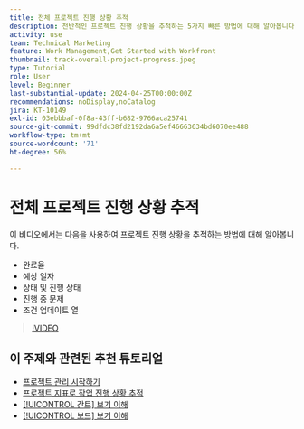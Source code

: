 ```yaml
---
title: 전체 프로젝트 진행 상황 추적
description: 전반적인 프로젝트 진행 상황을 추적하는 5가지 빠른 방법에 대해 알아봅니다.
activity: use
team: Technical Marketing
feature: Work Management,Get Started with Workfront
thumbnail: track-overall-project-progress.jpeg
type: Tutorial
role: User
level: Beginner
last-substantial-update: 2024-04-25T00:00:00Z
recommendations: noDisplay,noCatalog
jira: KT-10149
exl-id: 03ebbbaf-0f8a-43ff-b682-9766aca25741
source-git-commit: 99dfdc38fd2192da6a5ef46663634bd6070ee488
workflow-type: tm+mt
source-wordcount: '71'
ht-degree: 56%

---
```


# 전체 프로젝트 진행 상황 추적

이 비디오에서는 다음을 사용하여 프로젝트 진행 상황을 추적하는 방법에 대해 알아봅니다.

* 완료율
* 예상 일자
* 상태 및 진행 상태
* 진행 중 문제
* 조건 업데이트 열

>[!VIDEO](https://video.tv.adobe.com/v/3428748/?quality=12&learn=on)

## 이 주제와 관련된 추천 튜토리얼

* [프로젝트 관리 시작하기](https://experienceleague.adobe.com/en/docs/workfront-learn/tutorials-workfront/manage-work/projects/getting-started-manage-a-project.md)
* [프로젝트 지표로 작업 진행 상황 추적](https://experienceleague.adobe.com/en/docs/workfront-learn/tutorials-workfront/manage-work/projects/track-work-progress-with-project-metrics.md)
* [[!UICONTROL 간트] 보기 이해](https://experienceleague.adobe.com/en/docs/workfront-learn/tutorials-workfront/manage-work/projects/understand-the-gantt-view.md)
* [[!UICONTROL 보드] 보기 이해](https://experienceleague.adobe.com/en/docs/workfront-learn/tutorials-workfront/manage-work/projects/understand-the-board-view.md)
